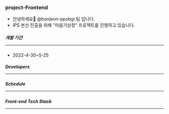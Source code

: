 ### project-Frontend

* 안녕하세요👋 @bonjeon-ppobgi 팀 입니다.
* IPS 본선 진출을 위해 "마음기상청" 프로젝트를 진행하고 있습니다.

##### 개발 기간 <hr/>
* 2022-4-30~5-25

##### Developers <hr/>

##### Schedule <hr/>

##### Front-end Tech Stack <hr/>
